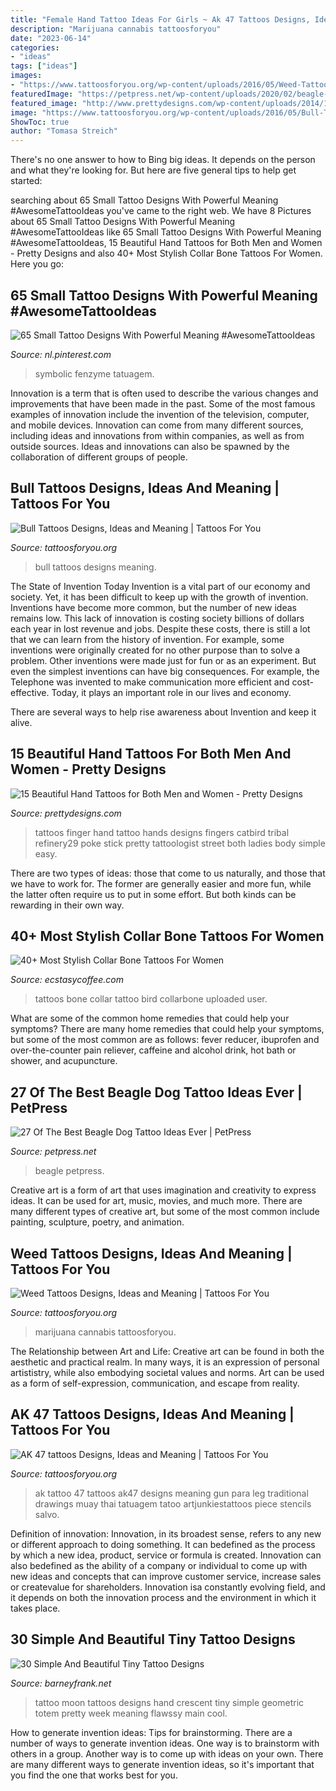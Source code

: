 ```yaml
---
title: "Female Hand Tattoo Ideas For Girls ~ Ak 47 Tattoos Designs, Ideas And Meaning"
description: "Marijuana cannabis tattoosforyou"
date: "2023-06-14"
categories:
- "ideas"
tags: ["ideas"]
images:
- "https://www.tattoosforyou.org/wp-content/uploads/2016/05/Weed-Tattoo-Ideas-768x576.jpg"
featuredImage: "https://petpress.net/wp-content/uploads/2020/02/beagle-paw-print-tattoo-design.jpg"
featured_image: "http://www.prettydesigns.com/wp-content/uploads/2014/10/Finger-Tattoo.jpg"
image: "https://www.tattoosforyou.org/wp-content/uploads/2016/05/Bull-Tattoos.jpg"
ShowToc: true
author: "Tomasa Streich"
---
```



There's no one answer to how to Bing big ideas. It depends on the person and what they're looking for. But here are five general tips to help get started: 

	

		
searching about 65 Small Tattoo Designs With Powerful Meaning #AwesomeTattooIdeas you've came to the right web. We have 8 Pictures about 65 Small Tattoo Designs With Powerful Meaning #AwesomeTattooIdeas like 65 Small Tattoo Designs With Powerful Meaning #AwesomeTattooIdeas, 15 Beautiful Hand Tattoos for Both Men and Women - Pretty Designs and also 40+ Most Stylish Collar Bone Tattoos For Women. Here you go:
		
    
## 65 Small Tattoo Designs With Powerful Meaning #AwesomeTattooIdeas

<img loading=lazy src="https://i.pinimg.com/736x/d2/1b/f4/d21bf4c3d3dce0c35fab53276f8d6019.jpg" onerror="this.onerror=null;this.src='https://tse2.mm.bing.net/th?id=OIP.NMV49QHp7mzPeSqXektI2QHaMl&amp;pid=15.1';" alt="65 Small Tattoo Designs With Powerful Meaning #AwesomeTattooIdeas">

_Source: nl.pinterest.com_

>symbolic fenzyme tatuagem. 

	

Innovation is a term that is often used to describe the various changes and improvements that have been made in the past. Some of the most famous examples of innovation include the invention of the television, computer, and mobile devices. Innovation can come from many different sources, including ideas and innovations from within companies, as well as from outside sources. Ideas and innovations can also be spawned by the collaboration of different groups of people.

    
## Bull Tattoos Designs, Ideas And Meaning | Tattoos For You

<img loading=lazy src="https://www.tattoosforyou.org/wp-content/uploads/2016/05/Bull-Tattoos.jpg" onerror="this.onerror=null;this.src='https://tse2.mm.bing.net/th?id=OIP.oAa-iqDO4b02f9I98A6vlwHaK0&amp;pid=15.1';" alt="Bull Tattoos Designs, Ideas and Meaning | Tattoos For You">

_Source: tattoosforyou.org_

>bull tattoos designs meaning. 

	

The State of Invention Today
Invention is a vital part of our economy and society. Yet, it has been difficult to keep up with the growth of invention. Inventions have become more common, but the number of new ideas remains low. This lack of innovation is costing society billions of dollars each year in lost revenue and jobs.
Despite these costs, there is still a lot that we can learn from the history of invention. For example, some inventions were originally created for no other purpose than to solve a problem. Other inventions were made just for fun or as an experiment. But even the simplest inventions can have big consequences. For example, the Telephone was invented to make communication more efficient and cost-effective. Today, it plays an important role in our lives and economy.

There are several ways to help rise awareness about Invention and keep it alive.

    
## 15 Beautiful Hand Tattoos For Both Men And Women - Pretty Designs

<img loading=lazy src="http://www.prettydesigns.com/wp-content/uploads/2014/10/Finger-Tattoo.jpg" onerror="this.onerror=null;this.src='https://tse1.mm.bing.net/th?id=OIP.hRBuzJP9u-5SZM1gWwNoNgAAAA&amp;pid=15.1';" alt="15 Beautiful Hand Tattoos for Both Men and Women - Pretty Designs">

_Source: prettydesigns.com_

>tattoos finger hand tattoo hands designs fingers catbird tribal refinery29 poke stick pretty tattoologist street both ladies body simple easy. 

	

There are two types of ideas: those that come to us naturally, and those that we have to work for. The former are generally easier and more fun, while the latter often require us to put in some effort. But both kinds can be rewarding in their own way.

    
## 40+ Most Stylish Collar Bone Tattoos For Women

<img loading=lazy src="https://i2.wp.com/www.ecstasycoffee.com/wp-content/uploads/2017/02/Sweet-Bird-Tattoos-On-Collarbone-For-Girls.jpg?resize=720%2C960" onerror="this.onerror=null;this.src='https://tse3.mm.bing.net/th?id=OIP.9IOuSJrLGj2bcQm_kJ7ecAHaJ4&amp;pid=15.1';" alt="40+ Most Stylish Collar Bone Tattoos For Women">

_Source: ecstasycoffee.com_

>tattoos bone collar tattoo bird collarbone uploaded user. 

	

What are some of the common home remedies that could help your symptoms?
There are many home remedies that could help your symptoms, but some of the most common are as follows: fever reducer, ibuprofen and over-the-counter pain reliever, caffeine and alcohol drink, hot bath or shower, and acupuncture.

    
## 27 Of The Best Beagle Dog Tattoo Ideas Ever | PetPress

<img loading=lazy src="https://petpress.net/wp-content/uploads/2020/02/beagle-paw-print-tattoo-design.jpg" onerror="this.onerror=null;this.src='https://tse4.mm.bing.net/th?id=OIP.1VGmJ5R2lPmpjG5oYgkUEAHaDS&amp;pid=15.1';" alt="27 Of The Best Beagle Dog Tattoo Ideas Ever | PetPress">

_Source: petpress.net_

>beagle petpress. 

	

Creative art is a form of art that uses imagination and creativity to express ideas. It can be used for art, music, movies, and much more. There are many different types of creative art, but some of the most common include painting, sculpture, poetry, and animation.

    
## Weed Tattoos Designs, Ideas And Meaning | Tattoos For You

<img loading=lazy src="https://www.tattoosforyou.org/wp-content/uploads/2016/05/Weed-Tattoo-Ideas-768x576.jpg" onerror="this.onerror=null;this.src='https://tse2.mm.bing.net/th?id=OIP.pFh35TYSV7l-Upr5QMvChgHaFj&amp;pid=15.1';" alt="Weed Tattoos Designs, Ideas and Meaning | Tattoos For You">

_Source: tattoosforyou.org_

>marijuana cannabis tattoosforyou. 

	

The Relationship between Art and Life:
Creative art can be found in both the aesthetic and practical realm. In many ways, it is an expression of personal artististry, while also embodying societal values and norms. Art can be used as a form of self-expression, communication, and escape from reality.

    
## AK 47 Tattoos Designs, Ideas And Meaning | Tattoos For You

<img loading=lazy src="https://www.tattoosforyou.org/wp-content/uploads/2016/03/AK47-Tattoo-on-Leg.jpg" onerror="this.onerror=null;this.src='https://tse1.mm.bing.net/th?id=OIP.wc51fVpKGbf9xSN5D5iQJQHaRj&amp;pid=15.1';" alt="AK 47 tattoos Designs, Ideas and Meaning | Tattoos For You">

_Source: tattoosforyou.org_

>ak tattoo 47 tattoos ak47 designs meaning gun para leg traditional drawings muay thai tatuagem tatoo artjunkiestattoos piece stencils salvo. 

	

Definition of innovation:
Innovation, in its broadest sense, refers to any new or different approach to doing something. It can bedefined as the process by which a new idea, product, service or formula is created. Innovation can also bedefined as the ability of a company or individual to come up with new ideas and concepts that can improve customer service, increase sales or createvalue for shareholders. Innovation isa constantly evolving field, and it depends on both the innovation process and the environment in which it takes place.

    
## 30 Simple And Beautiful Tiny Tattoo Designs

<img loading=lazy src="http://www.barneyfrank.net/wp-content/uploads/2013/10/tiny-tattoos-4.jpg" onerror="this.onerror=null;this.src='https://tse4.mm.bing.net/th?id=OIP.Yjs9zCuKBfkqvs4fp_JNvwHaJ_&amp;pid=15.1';" alt="30 Simple And Beautiful Tiny Tattoo Designs">

_Source: barneyfrank.net_

>tattoo moon tattoos designs hand crescent tiny simple geometric totem pretty week meaning flawssy main cool. 

	

How to generate invention ideas: Tips for brainstorming.
There are a number of ways to generate invention ideas. One way is to brainstorm with others in a group. Another way is to come up with ideas on your own. There are many different ways to generate invention ideas, so it's important that you find the one that works best for you.

